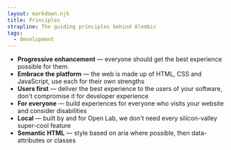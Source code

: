 ```yaml
---
layout: markdown.njk
title: Principles
strapline: The guiding principles behind Alembic
tags:
  - development
---
```


- **Progressive enhancement** — everyone should get the best experience possible for them.
- **Embrace the platform** — the web is made up of HTML, CSS and JavaScript, use each for their own strengths
- **Users first** — deliver the best experience to the users of your software, don't compromise it for developer experience
- **For everyone** — build experiences for everyone who visits your website and consider disabilities
- **Local** — built by and for Open Lab, we don't need every silicon-valley super-cool feature
- **Semantic HTML** — style based on aria where possible, then data-attributes or classes
